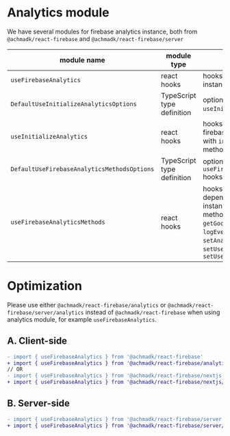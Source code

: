 # Analytics module
We have several modules for firebase analytics instance, both from `@achmadk/react-firebase` and `@achmadk/react-firebase/server`

| module name | module type | description |
| --- | --- | --- |
| `useFirebaseAnalytics` | react hooks | hooks to get firebase analytics instance |
| `DefaultUseInitializeAnalyticsOptions` | TypeScript type definition | options for `useInitializeAnalytics` hooks |
| `useInitializeAnalytics` | react hooks | hooks to easily create your own firebase analytics instances with `initializeAnalytics` method |
| `DefaultUseFirebaseAnalyticsMethodsOptions` | TypeScript type definition | options for `useFirebaseAnalyticsMethods` hooks |
| `useFirebaseAnalyticsMethods` | react hooks | hooks to get methods which depends on firebase analytics instance. The available methods are `getGoogleAnalyticsClientId`, `logEvent`, `setAnalyticsCollectionEnabled`, `setUserId`, and  `setUserProperties` |

# Optimization

Please use either `@achmadk/react-firebase/analytics` or `@achmadk/react-firebase/server/analytics` instead of `@achmadk/react-firebase` when using analytics module, for example `useFirebaseAnalytics`.

## A. Client-side
```diff
- import { useFirebaseAnalytics } from '@achmadk/react-firebase'
+ import { useFirebaseAnalytics } from '@achmadk/react-firebase/analytics'
// OR
- import { useFirebaseAnalytics } from '@achmadk/react-firebase/nextjs'
+ import { useFirebaseAnalytics } from '@achmadk/react-firebase/nextjs/analytics'
```

## B. Server-side
```diff
- import { useFirebaseAnalytics } from '@achmadk/react-firebase/server'
+ import { useFirebaseAnalytics } from '@achmadk/react-firebase/server/analytics'
```